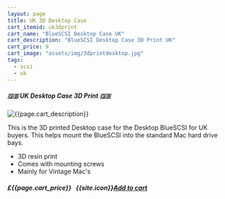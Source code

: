 ```yaml
---
layout: page
title: UK 3D Desktop Case
cart_itemid: uk3dprint
cart_name: "BlueSCSI Desktop Case UK"
cart_description: "BlueSCSI Desktop Case 3D Print UK"
cart_price: 9
cart_image: "assets/img/3dprintdesktop.jpg"
tags: 
  - scsi
  - uk
---
```


##### 🇬🇧 UK Desktop Case 3D Print 🇬🇧

![{{page.cart_description}}]({{page.cart_image}})

This is the 3D printed Desktop case for the Desktop BlueSCSI for UK buyers. This helps mount the BlueSCSI into the standard Mac hard drive bays.

* 3D resin print
* Comes with mounting screws
* Mainly for Vintage Mac's

##### £{{page.cart_price}} &nbsp; {{site.icon}}[Add to cart](/cart#{{page.cart_itemid}})